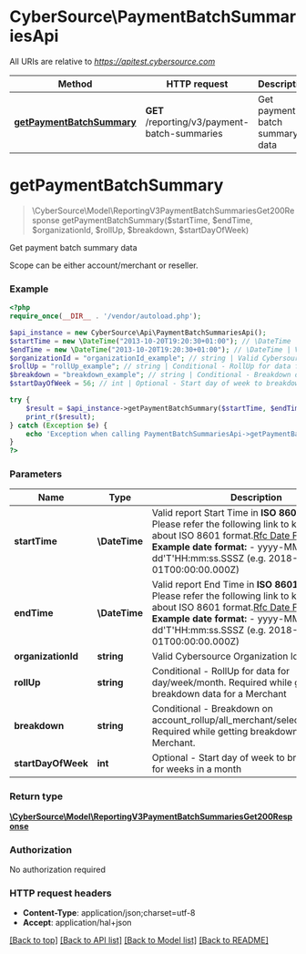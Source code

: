 # CyberSource\PaymentBatchSummariesApi

All URIs are relative to *https://apitest.cybersource.com*

Method | HTTP request | Description
------------- | ------------- | -------------
[**getPaymentBatchSummary**](PaymentBatchSummariesApi.md#getPaymentBatchSummary) | **GET** /reporting/v3/payment-batch-summaries | Get payment batch summary data


# **getPaymentBatchSummary**
> \CyberSource\Model\ReportingV3PaymentBatchSummariesGet200Response getPaymentBatchSummary($startTime, $endTime, $organizationId, $rollUp, $breakdown, $startDayOfWeek)

Get payment batch summary data

Scope can be either account/merchant or reseller.

### Example
```php
<?php
require_once(__DIR__ . '/vendor/autoload.php');

$api_instance = new CyberSource\Api\PaymentBatchSummariesApi();
$startTime = new \DateTime("2013-10-20T19:20:30+01:00"); // \DateTime | Valid report Start Time in **ISO 8601 format** Please refer the following link to know more about ISO 8601 format.[Rfc Date Format](https://xml2rfc.tools.ietf.org/public/rfc/html/rfc3339.html#anchor14)  **Example date format:**   - yyyy-MM-dd'T'HH:mm:ss.SSSZ (e.g. 2018-01-01T00:00:00.000Z)
$endTime = new \DateTime("2013-10-20T19:20:30+01:00"); // \DateTime | Valid report End Time in **ISO 8601 format** Please refer the following link to know more about ISO 8601 format.[Rfc Date Format](https://xml2rfc.tools.ietf.org/public/rfc/html/rfc3339.html#anchor14)  **Example date format:**   - yyyy-MM-dd'T'HH:mm:ss.SSSZ (e.g. 2018-01-01T00:00:00.000Z)
$organizationId = "organizationId_example"; // string | Valid Cybersource Organization Id
$rollUp = "rollUp_example"; // string | Conditional - RollUp for data for day/week/month. Required while getting breakdown data for a Merchant
$breakdown = "breakdown_example"; // string | Conditional - Breakdown on account_rollup/all_merchant/selected_merchant. Required while getting breakdown data for a Merchant.
$startDayOfWeek = 56; // int | Optional - Start day of week to breakdown data for weeks in a month

try {
    $result = $api_instance->getPaymentBatchSummary($startTime, $endTime, $organizationId, $rollUp, $breakdown, $startDayOfWeek);
    print_r($result);
} catch (Exception $e) {
    echo 'Exception when calling PaymentBatchSummariesApi->getPaymentBatchSummary: ', $e->getMessage(), PHP_EOL;
}
?>
```

### Parameters

Name | Type | Description  | Notes
------------- | ------------- | ------------- | -------------
 **startTime** | **\DateTime**| Valid report Start Time in **ISO 8601 format** Please refer the following link to know more about ISO 8601 format.[Rfc Date Format](https://xml2rfc.tools.ietf.org/public/rfc/html/rfc3339.html#anchor14)  **Example date format:**   - yyyy-MM-dd&#39;T&#39;HH:mm:ss.SSSZ (e.g. 2018-01-01T00:00:00.000Z) |
 **endTime** | **\DateTime**| Valid report End Time in **ISO 8601 format** Please refer the following link to know more about ISO 8601 format.[Rfc Date Format](https://xml2rfc.tools.ietf.org/public/rfc/html/rfc3339.html#anchor14)  **Example date format:**   - yyyy-MM-dd&#39;T&#39;HH:mm:ss.SSSZ (e.g. 2018-01-01T00:00:00.000Z) |
 **organizationId** | **string**| Valid Cybersource Organization Id | [optional]
 **rollUp** | **string**| Conditional - RollUp for data for day/week/month. Required while getting breakdown data for a Merchant | [optional]
 **breakdown** | **string**| Conditional - Breakdown on account_rollup/all_merchant/selected_merchant. Required while getting breakdown data for a Merchant. | [optional]
 **startDayOfWeek** | **int**| Optional - Start day of week to breakdown data for weeks in a month | [optional]

### Return type

[**\CyberSource\Model\ReportingV3PaymentBatchSummariesGet200Response**](../Model/ReportingV3PaymentBatchSummariesGet200Response.md)

### Authorization

No authorization required

### HTTP request headers

 - **Content-Type**: application/json;charset=utf-8
 - **Accept**: application/hal+json

[[Back to top]](#) [[Back to API list]](../../README.md#documentation-for-api-endpoints) [[Back to Model list]](../../README.md#documentation-for-models) [[Back to README]](../../README.md)

